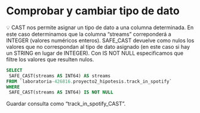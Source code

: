 # Comprobar y cambiar tipo de dato

<aside>
💡 CAST nos permite asignar un tipo de dato a una columna determinada. En este caso determinamos que la columna “streams” correponderá a INTEGER (valores numéricos enteros). SAFE_CAST devuelve como nulos los valores que no correspondan al tipo de dato asignado (en este caso si hay un STRING en lugar de INTEGER). Con IS NOT NULL especificamos que filtre los valores que resulten nulos.

</aside>

```sql
SELECT
 SAFE_CAST(streams AS INT64) AS streams
FROM `laboratoria-426816.proyecto2_hipotesis.track_in_spotify`
WHERE
 SAFE_CAST(streams AS INT64) IS NOT NULL
```

Guardar consulta como “track_in_spotify_CAST”.
